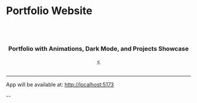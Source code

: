 # Portfolio Website

<div align="center">
  <br />
  <a href="" target="_blank">

  </a>
  <br />
  <div>
   
  </div>
  <h3 align="center"> Portfolio with Animations, Dark Mode, and Projects Showcase</h3>
  <div align="center"> 
    <a href="" target="_blank"><</b></a>
  </div>
  <br />
</div>

---

App will be available at: [http://localhost:5173](http://localhost:5173)

--

